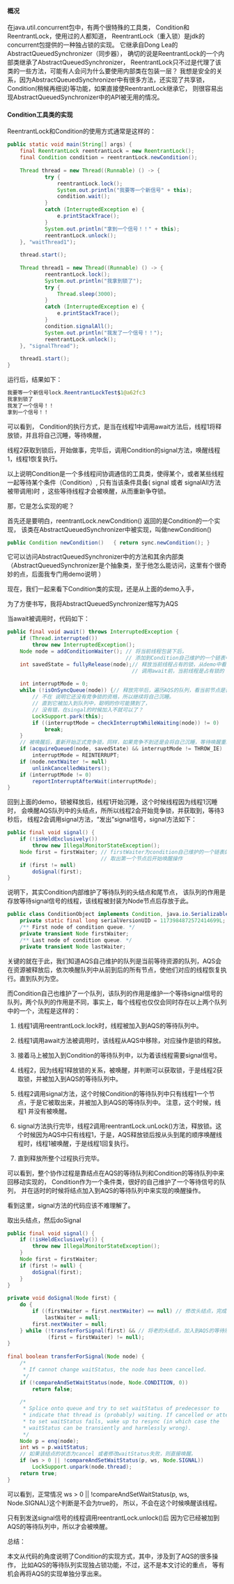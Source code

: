 #### 概况

在java.util.concurrent包中，有两个很特殊的工具类，
Condition和ReentrantLock，使用过的人都知道，
ReentrantLock（重入锁）是jdk的concurrent包提供的一种独占锁的实现。
它继承自Dong Lea的 AbstractQueuedSynchronizer（同步器），
确切的说是ReentrantLock的一个内部类继承了AbstractQueuedSynchronizer，
ReentrantLock只不过是代理了该类的一些方法，可能有人会问为什么要使用内部类在包装一层？ 
我想是安全的关系，因为AbstractQueuedSynchronizer中有很多方法，还实现了共享锁，
Condition(稍候再细说)等功能，如果直接使ReentrantLock继承它，
则很容易出现AbstractQueuedSynchronizer中的API被无用的情况。

#### Condition工具类的实现
ReentrantLock和Condition的使用方式通常是这样的：
```java
public static void main(String[] args) {
    final ReentrantLock reentrantLock = new ReentrantLock();
    final Condition condition = reentrantLock.newCondition();
 
    Thread thread = new Thread((Runnable) () -> {
            try {
                reentrantLock.lock();
                System.out.println("我要等一个新信号" + this);
                condition.wait();
            }
            catch (InterruptedException e) {
                e.printStackTrace();
            }
            System.out.println("拿到一个信号！！" + this);
            reentrantLock.unlock();
    }, "waitThread1");
 
    thread.start();
     
    Thread thread1 = new Thread((Runnable) () -> {
            reentrantLock.lock();
            System.out.println("我拿到锁了");
            try {
                Thread.sleep(3000);
            }
            catch (InterruptedException e) {
                e.printStackTrace();
            }
            condition.signalAll();
            System.out.println("我发了一个信号！！");
            reentrantLock.unlock();
    }, "signalThread");
     
    thread1.start();
}
```
运行后，结果如下：
```java
我要等一个新信号lock.ReentrantLockTest$1@a62fc3
我拿到锁了
我发了一个信号！！
拿到一个信号！！
```
可以看到，
Condition的执行方式，是当在线程1中调用await方法后，线程1将释放锁，并且将自己沉睡，等待唤醒，

线程2获取到锁后，开始做事，完毕后，调用Condition的signal方法，唤醒线程1，线程1恢复执行。

以上说明Condition是一个多线程间协调通信的工具类，使得某个，或者某些线程一起等待某个条件（Condition）,
只有当该条件具备( signal 或者 signalAll方法被带调用)时 ，这些等待线程才会被唤醒，从而重新争夺锁。

那，它是怎么实现的呢？

首先还是要明白，reentrantLock.newCondition() 返回的是Condition的一个实现，
该类在AbstractQueuedSynchronizer中被实现，叫做newCondition()
```java
public Condition newCondition()   { return sync.newCondition(); }
```

它可以访问AbstractQueuedSynchronizer中的方法和其余内部类
（AbstractQueuedSynchronizer是个抽象类，至于他怎么能访问，这里有个很奇妙的点，后面我专门用demo说明 ）

现在，我们一起来看下Condition类的实现，还是从上面的demo入手，

为了方便书写，我将AbstractQueuedSynchronizer缩写为AQS

当await被调用时，代码如下：
```java
public final void await() throws InterruptedException {
    if (Thread.interrupted())
        throw new InterruptedException();
    Node node = addConditionWaiter(); // 将当前线程包装下后，
                                      // 添加到Condition自己维护的一个链表中。
    int savedState = fullyRelease(node);// 释放当前线程占有的锁，从demo中看到，
                                        // 调用await前，当前线程是占有锁的
 
    int interruptMode = 0;
    while (!isOnSyncQueue(node)) {// 释放完毕后，遍历AQS的队列，看当前节点是否在队列中，
        // 不在 说明它还没有竞争锁的资格，所以继续将自己沉睡。
        // 直到它被加入到队列中，聪明的你可能猜到了，
        // 没有错，在singal的时候加入不就可以了？
        LockSupport.park(this);
        if ((interruptMode = checkInterruptWhileWaiting(node)) != 0)
            break;
    }
    // 被唤醒后，重新开始正式竞争锁，同样，如果竞争不到还是会将自己沉睡，等待唤醒重新开始竞争。
    if (acquireQueued(node, savedState) && interruptMode != THROW_IE)
        interruptMode = REINTERRUPT;
    if (node.nextWaiter != null)
        unlinkCancelledWaiters();
    if (interruptMode != 0)
        reportInterruptAfterWait(interruptMode);
}
```
回到上面的demo，锁被释放后，线程1开始沉睡，这个时候线程因为线程1沉睡时，
会唤醒AQS队列中的头结点，所所以线程2会开始竞争锁，并获取到，等待3秒后，
线程2会调用signal方法，“发出”signal信号，signal方法如下：
```java
public final void signal() {
    if (!isHeldExclusively())
        throw new IllegalMonitorStateException();
    Node first = firstWaiter; // firstWaiter为condition自己维护的一个链表的头结点，
                              // 取出第一个节点后开始唤醒操作
    if (first != null)
        doSignal(first);
}
```
说明下，其实Condition内部维护了等待队列的头结点和尾节点，
该队列的作用是存放等待signal信号的线程，该线程被封装为Node节点后存放于此。

```java
public class ConditionObject implements Condition, java.io.Serializable {
    private static final long serialVersionUID = 1173984872572414699L;
    /** First node of condition queue. */
    private transient Node firstWaiter;
    /** Last node of condition queue. */
    private transient Node lastWaiter;
```
关键的就在于此，我们知道AQS自己维护的队列是当前等待资源的队列，AQS会在资源被释放后，依次唤醒队列中从前到后的所有节点，使他们对应的线程恢复执行。直到队列为空。

而Condition自己也维护了一个队列，该队列的作用是维护一个等待signal信号的队列，两个队列的作用是不同，事实上，每个线程也仅仅会同时存在以上两个队列中的一个，流程是这样的：

1. 线程1调用reentrantLock.lock时，线程被加入到AQS的等待队列中。

2. 线程1调用await方法被调用时，该线程从AQS中移除，对应操作是锁的释放。

3. 接着马上被加入到Condition的等待队列中，以为着该线程需要signal信号。

4. 线程2，因为线程1释放锁的关系，被唤醒，并判断可以获取锁，于是线程2获取锁，并被加入到AQS的等待队列中。

5. 线程2调用signal方法，这个时候Condition的等待队列中只有线程1一个节点，于是它被取出来，并被加入到AQS的等待队列中。 注意，这个时候，线程1 并没有被唤醒。

6. signal方法执行完毕，线程2调用reentrantLock.unLock()方法，释放锁。这个时候因为AQS中只有线程1，于是，AQS释放锁后按从头到尾的顺序唤醒线程时，线程1被唤醒，于是线程1回复执行。

7. 直到释放所整个过程执行完毕。

可以看到，整个协作过程是靠结点在AQS的等待队列和Condition的等待队列中来回移动实现的，
Condition作为一个条件类，很好的自己维护了一个等待信号的队列，
并在适时的时候将结点加入到AQS的等待队列中来实现的唤醒操作。

看到这里，signal方法的代码应该不难理解了。

取出头结点，然后doSignal

```java
public final void signal() {
    if (!isHeldExclusively()) {
        throw new IllegalMonitorStateException();
    }
    Node first = firstWaiter;
    if (first != null) {
        doSignal(first);
    }
}
 
private void doSignal(Node first) {
    do {
        if ((firstWaiter = first.nextWaiter) == null) // 修改头结点，完成旧头结点的移出工作
            lastWaiter = null;
        first.nextWaiter = null;
    } while (!transferForSignal(first) && // 将老的头结点，加入到AQS的等待队列中
             (first = firstWaiter) != null);
}
 
final boolean transferForSignal(Node node) {
    /*
     * If cannot change waitStatus, the node has been cancelled.
     */
    if (!compareAndSetWaitStatus(node, Node.CONDITION, 0))
        return false;
 
    /*
     * Splice onto queue and try to set waitStatus of predecessor to
     * indicate that thread is (probably) waiting. If cancelled or attempt
     * to set waitStatus fails, wake up to resync (in which case the
     * waitStatus can be transiently and harmlessly wrong).
     */
    Node p = enq(node);
    int ws = p.waitStatus;
    // 如果该结点的状态为cancel 或者修改waitStatus失败，则直接唤醒。
    if (ws > 0 || !compareAndSetWaitStatus(p, ws, Node.SIGNAL))
        LockSupport.unpark(node.thread);
    return true;
}

```
可以看到，正常情况 ws > 0 || !compareAndSetWaitStatus(p, ws, Node.SIGNAL)这个判断是不会为true的，
所以，不会在这个时候唤醒该线程。

只有到发送signal信号的线程调用reentrantLock.unlock()后
因为它已经被加到AQS的等待队列中，所以才会被唤醒。

总结：

本文从代码的角度说明了Condition的实现方式，其中，涉及到了AQS的很多操作，
比如AQS的等待队列实现独占锁功能，不过，这不是本文讨论的重点，
等有机会再将AQS的实现单独分享出来。











